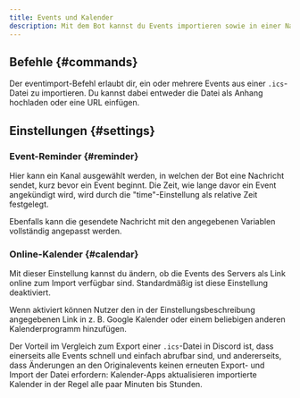 ```yaml
---
title: Events und Kalender
description: Mit dem Bot kannst du Events importieren sowie in einer Nachricht als Kalender anzeigen lassen.
---
```


## Befehle {#commands}

<Command name="eventimport" slash="file:.ics-Datei" message="<.ics-Datei als Anhang oder URL>"></Command>

Der eventimport-Befehl erlaubt dir, ein oder mehrere Events aus einer `.ics`-Datei zu importieren.
Du kannst dabei entweder die Datei als Anhang hochladen oder eine URL einfügen.

## Einstellungen {#settings}

### Event-Reminder {#reminder}

Hier kann ein Kanal ausgewählt werden, in welchen der Bot eine Nachricht sendet, kurz bevor ein Event beginnt.
Die Zeit, wie lange davor ein Event angekündigt wird, wird durch die "time"-Einstellung als relative Zeit festgelegt.

Ebenfalls kann die gesendete Nachricht mit den angegebenen Variablen vollständig angepasst werden.

### Online-Kalender {#calendar}

Mit dieser Einstellung kannst du ändern, ob die Events des Servers als Link online zum Import verfügbar sind.
Standardmäßig ist diese Einstellung deaktiviert.

Wenn aktiviert können Nutzer den in der Einstellungsbeschreibung angegebenen Link in z. B. Google Kalender oder einem beliebigen anderen Kalenderprogramm hinzufügen.

Der Vorteil im Vergleich zum Export einer `.ics`-Datei in Discord ist, dass einerseits alle Events schnell und einfach abrufbar sind, und andererseits, dass Änderungen an den Originalevents keinen erneuten Export- und Import der Datei erfordern:
Kalender-Apps aktualisieren importierte Kalender in der Regel alle paar Minuten bis Stunden.
